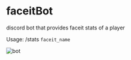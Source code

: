 # faceitBot
discord bot that provides faceit stats of a player

Usage:
/stats `faceit_name`


![bot](https://github.com/TOTOOOOOO/faceitBot/assets/104201793/c7c56106-35af-4bc0-97da-a6c778d2c656)
